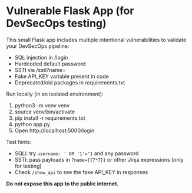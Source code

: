 # Vulnerable Flask App (for DevSecOps testing)

This small Flask app includes multiple intentional vulnerabilities to validate your DevSecOps pipeline:
- SQL injection in /login
- Hardcoded default password
- SSTI via /ssti?name=<payload>
- Fake API_KEY variable present in code
- Deprecated/old packages in requirements.txt


Run locally (in an isolated environment):


1. python3 -m venv venv
2. source venv/bin/activate
3. pip install -r requirements.txt
4. python app.py
5. Open http://localhost:5000/login


Test hints:
- SQLi: try `username: ' OR '1'='1` and any password
- SSTI: pass payloads in `?name={{7*7}}` or other Jinja expressions (only for testing)
- Check `/show_api` to see the fake API_KEY in responses


**Do not expose this app to the public internet.**